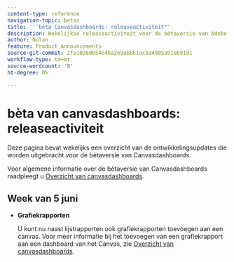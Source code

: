 ```yaml
---
content-type: reference
navigation-topic: betas
title: '''bèta Canvasdashboards: releaseactiviteit"'
description: Wekelijkse releaseactiviteit voor de bètaversie van Adobe Workfront Canvas Dashboards
author: Nolan
feature: Product Announcements
source-git-commit: 2fa10260b54e4ba2e9ab661ac5a4985a91e69191
workflow-type: tm+mt
source-wordcount: '0'
ht-degree: 0%

---
```



# bèta van canvasdashboards: releaseactiviteit

Deze pagina bevat wekelijks een overzicht van de ontwikkelingsupdates die worden uitgebracht voor de bètaversie van Canvasdashboards.

Voor algemene informatie over de bètaversie van Canvasdashboards raadpleegt u [Overzicht van canvasdashboards](/help/quicksilver/reports-and-dashboards/dashboards/creating-and-managing-dashboards/canvas-dashboards-overview.md).

## Week van 5 juni

* **Grafiekrapporten**

  U kunt nu naast lijstrapporten ook grafiekrapporten toevoegen aan een canvas. Voor meer informatie bij het toevoegen van een grafiekrapport aan een dashboard van het Canvas, zie [Overzicht van canvasdashboards](/help/quicksilver/reports-and-dashboards/dashboards/creating-and-managing-dashboards/canvas-dashboards-overview.md).